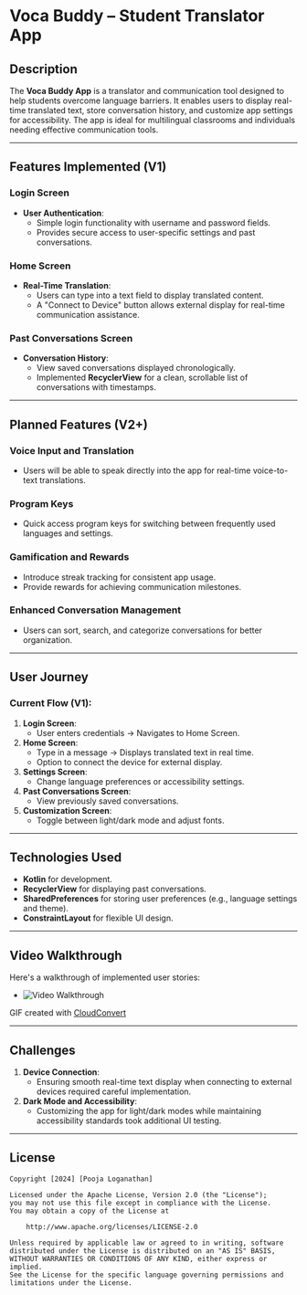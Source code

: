 # Voca Buddy – Student Translator App  

## Description  
The **Voca Buddy App** is a translator and communication tool designed to help students overcome language barriers. It enables users to display real-time translated text, store conversation history, and customize app settings for accessibility. The app is ideal for multilingual classrooms and individuals needing effective communication tools.  

---

## Features Implemented (V1)  

### Login Screen  
- **User Authentication**:  
    - Simple login functionality with username and password fields.  
    - Provides secure access to user-specific settings and past conversations.  

### Home Screen  
- **Real-Time Translation**:  
    - Users can type into a text field to display translated content.  
    - A "Connect to Device" button allows external display for real-time communication assistance.  

### Past Conversations Screen  
- **Conversation History**:  
    - View saved conversations displayed chronologically.  
    - Implemented **RecyclerView** for a clean, scrollable list of conversations with timestamps.  
---

## Planned Features (V2+)  

### Voice Input and Translation  
- Users will be able to speak directly into the app for real-time voice-to-text translations.  

### Program Keys  
- Quick access program keys for switching between frequently used languages and settings.  

### Gamification and Rewards  
- Introduce streak tracking for consistent app usage.  
- Provide rewards for achieving communication milestones.  

### Enhanced Conversation Management  
- Users can sort, search, and categorize conversations for better organization.  

---

## User Journey  

### Current Flow (V1):  
1. **Login Screen**:  
    - User enters credentials → Navigates to Home Screen.  
2. **Home Screen**:  
    - Type in a message → Displays translated text in real time.  
    - Option to connect the device for external display.  
3. **Settings Screen**:  
    - Change language preferences or accessibility settings.  
4. **Past Conversations Screen**:  
    - View previously saved conversations.  
5. **Customization Screen**:  
    - Toggle between light/dark mode and adjust fonts.  

---

## Technologies Used  
- **Kotlin** for development.  
- **RecyclerView** for displaying past conversations.  
- **SharedPreferences** for storing user preferences (e.g., language settings and theme).  
- **ConstraintLayout** for flexible UI design.  

---

## Video Walkthrough  

Here's a walkthrough of implemented user stories:  

- <img src='assets/VocaBuddyWalkthrough.gif' title='Video Walkthrough' width='' alt='Video Walkthrough' />  

GIF created with [CloudConvert](https://cloudconvert.com/)  

---

## Challenges  
1. **Device Connection**:  
    - Ensuring smooth real-time text display when connecting to external devices required careful implementation.  
2. **Dark Mode and Accessibility**:  
    - Customizing the app for light/dark modes while maintaining accessibility standards took additional UI testing.  

---

## License  

    Copyright [2024] [Pooja Loganathan]  

    Licensed under the Apache License, Version 2.0 (the "License");  
    you may not use this file except in compliance with the License.  
    You may obtain a copy of the License at  

        http://www.apache.org/licenses/LICENSE-2.0  

    Unless required by applicable law or agreed to in writing, software  
    distributed under the License is distributed on an "AS IS" BASIS,  
    WITHOUT WARRANTIES OR CONDITIONS OF ANY KIND, either express or implied.  
    See the License for the specific language governing permissions and  
    limitations under the License.  
